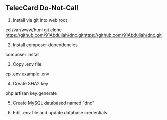 ## TelecCard Do-Not-Call

1. Install via git into web root

cd /var/www/html
git clone https://github.com/91Abdullah/dnc.githttps://github.com/91Abdullah/dnc.git

2. Install composer dependencies

composer install

3. Copy .env file

cp .env.example .env

4. Create SHA2 key

php artisan key:generate

5. Create MySQL databased named "dnc"

6. Edit .env file and update database credentials


